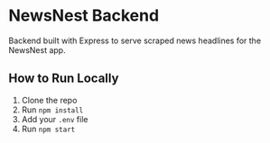 # NewsNest Backend

Backend built with Express to serve scraped news headlines for the NewsNest app.

## How to Run Locally

1. Clone the repo
2. Run `npm install`
3. Add your `.env` file
4. Run `npm start`

